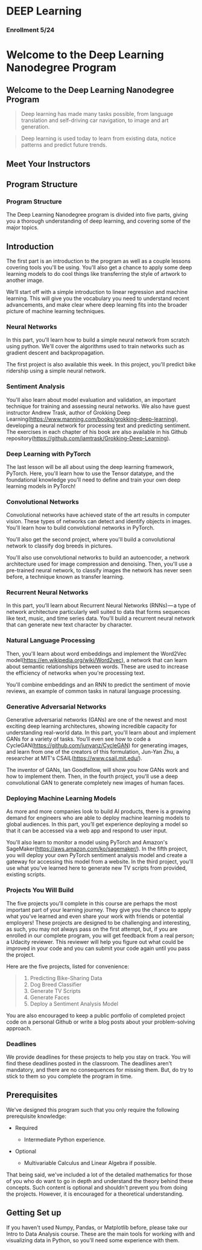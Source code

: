 # DEEP Learning
### Enrollment 5/24


# Welcome to the Deep Learning Nanodegree Program

## Welcome to the Deep Learning Nanodegree Program

> Deep learning has made many tasks possible, from language translation and self-driving car navigation,  to image and art generation.

> Deep learning is used today to learn from existing data, notice patterns and predict future trends.


## Meet Your Instructors



## Program Structure 

### Program Structure 

The Deep Learning Nanodegree program is divided into five parts, giving you a thorough understanding of deep learning, and covering some of the major topics.


## Introduction

The first part is an introduction to the program as well as a couple lessons covering tools you'll be using. You'll also get a chance to apply some deep learning models to do cool things like transferring the style of artwork to another image.

We’ll start off with a simple introduction to linear regression and machine learning. This will give you the vocabulary you need to understand recent advancements, and make clear where deep learning fits into the broader picture of machine learning techniques.


### Neural Networks
In this part, you'll learn how to build a simple neural network from scratch using python. We'll cover the algorithms used to train networks such as gradient descent and backpropagation.

The first project is also available this week. In this project, you'll predict bike ridership using a simple neural network.


### Sentiment Analysis
You'll also learn about model evaluation and validation, an important technique for training and assessing neural networks. We also have guest instructor Andrew Trask, author of Grokking Deep Learning(https://www.manning.com/books/grokking-deep-learning), developing a neural network for processing text and predicting sentiment. The exercises in each chapter of his book are also available in his Github repository(https://github.com/iamtrask/Grokking-Deep-Learning).


### Deep Learning with PyTorch
The last lesson will be all about using the deep learning framework, PyTorch. Here, you'll learn how to use the Tensor datatype, and the foundational knowledge you'll need to define and train your own deep learning models in PyTorch!

### Convolutional Networks
Convolutional networks have achieved state of the art results in computer vision. These types of networks can detect and identify objects in images. You'll learn how to build convolutional networks in PyTorch.

You'll also get the second project, where you'll build a convolutional network to classify dog breeds in pictures.

You'll also use convolutional networks to build an autoencoder, a network architecture used for image compression and denoising. Then, you'll use a pre-trained neural network, to classify images the network has never seen before, a technique known as transfer learning.


### Recurrent Neural Networks
In this part, you’ll learn about Recurrent Neural Networks (RNNs) — a type of network architecture particularly well suited to data that forms sequences like text, music, and time series data. You'll build a recurrent neural network that can generate new text character by character.

### Natural Language Processing
Then, you'll learn about word embeddings and implement the Word2Vec model(https://en.wikipedia.org/wiki/Word2vec), a network that can learn about semantic relationships between words. These are used to increase the efficiency of networks when you're processing text.

You'll combine embeddings and an RNN to predict the sentiment of movie reviews, an example of common tasks in natural language processing.


### Generative Adversarial Networks
Generative adversarial networks (GANs) are one of the newest and most exciting deep learning architectures, showing incredible capacity for understanding real-world data. In this part, you'll learn about and implement GANs for a variety of tasks. You'll even see how to code a CycleGAN(https://github.com/junyanz/CycleGAN) for generating images, and learn from one of the creators of this formulation, Jun-Yan Zhu, a researcher at MIT's CSAIL(https://www.csail.mit.edu/).

The inventor of GANs, Ian Goodfellow, will show you how GANs work and how to implement them. Then, in the fourth project, you'll use a deep convolutional GAN to generate completely new images of human faces.

### Deploying Machine Learning Models
As more and more companies look to build AI products, there is a growing demand for engineers who are able to deploy machine learning models to global audiences. In this part, you’ll get experience deploying a model so that it can be accessed via a web app and respond to user input.

You'll also learn to monitor a model using PyTorch and Amazon's SageMaker(https://aws.amazon.com/ko/sagemaker/). In the fifth project, you will deploy your own PyTorch sentiment analysis model and create a gateway for accessing this model from a website.
In the third project, you'll use what you've learned here to generate new TV scripts from provided, existing scripts.


### Projects You Will Build
The five projects you'll complete in this course are perhaps the most important part of your learning journey. They give you the chance to apply what you've learned and even share your work with friends or potential employers! These projects are designed to be challenging and interesting, as such, you may not always pass on the first attempt, but, if you are enrolled in our complete program, you will get feedback from a real person; a Udacity reviewer. This reviewer will help you figure out what could be improved in your code and you can submit your code again until you pass the project.

Here are the five projects, listed for convenience:

> 1. Predicting Bike-Sharing Data
> 2. Dog Breed Classifier
> 3. Generate TV Scripts
> 4. Generate Faces
> 5. Deploy a Sentiment Analysis Model

You are also encouraged to keep a public portfolio of completed project code on a personal Github or write a blog posts about your problem-solving approach.


### Deadlines
We provide deadlines for these projects to help you stay on track. You will find these deadlines posted in the classroom. The deadlines aren't mandatory, and there are no consequences for missing them. But, do try to stick to them so you complete the program in time.


## Prerequisites
We've designed this program such that you only require the following prerequisite knowledge:

* Required
  * Intermediate Python experience.

* Optional
  * Multivariable Calculus and Linear Algebra if possible.

That being said, we've included a lot of the detailed mathematics for those of you who do want to go in depth and understand the theory behind these concepts. Such content is optional and shouldn't prevent you from doing the projects. However, it is encouraged for a theoretical understanding.



## Getting Set up

If you haven't used Numpy, Pandas, or Matplotlib before, please take our Intro to Data Analysis course. These are the main tools for working with and visualizing data in Python, so you'll need some experience with them.



